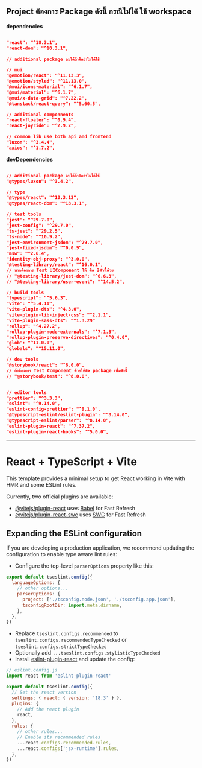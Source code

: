 ## Project ต้องการ Package ดังนี้ กรณีไม่ได้ ใช้ workspace

**dependencies**
```json

"react": "^18.3.1",
"react-dom": "^18.3.1",

// additional package ลบได้ถ้าคิดว่าไมไ่ด้ใช้

// mui
"@emotion/react": "^11.13.3",
"@emotion/styled": "^11.13.0",
"@mui/icons-material": "^6.1.7",
"@mui/material": "^6.1.7",
"@mui/x-data-grid": "^7.22.2",
"@tanstack/react-query": "^5.60.5",

// additional componnents 
"react-floater": "^0.9.4",
"react-joyride": "^2.9.2",

// common lib use both api and frontend
"luxon": "^3.4.4",
"axios": "^1.7.2",

```

**devDependencies**
```json

// additional package ลบได้ถ้าคิดว่าไมไ่ด้ใช้
"@types/luxon": "^3.4.2",

// type
"@types/react": "^18.3.12",
"@types/react-dom": "^18.3.1",

// test tools
"jest": "^29.7.0",
"jest-config": "^29.7.0",
"ts-jest": "^29.2.5",
"ts-node": "^10.9.2",
"jest-environment-jsdom": "^29.7.0",
"jest-fixed-jsdom": "^0.0.9",
"msw": "^2.6.4",
"identity-obj-proxy": "^3.0.0",
"@testing-library/react": "^16.0.1",
// หากต้องการ Test UIComponent ให้ ติด 2ตัวนี้ด้วย
// "@testing-library/jest-dom": "^6.6.3",
// "@testing-library/user-event": "^14.5.2",

// build tools
"typescript": "^5.6.3",
"vite": "^5.4.11",
"vite-plugin-dts": "^4.3.0",
"vite-plugin-lib-inject-css": "^2.1.1",
"vite-plugin-sass-dts": "^1.3.29"
"rollup": "^4.27.2",
"rollup-plugin-node-externals": "^7.1.3",
"rollup-plugin-preserve-directives": "^0.4.0",
"glob": "^11.0.0",
"globals": "^15.11.0",

// dev tools
"@storybook/react": "^8.0.0",
// ถ้าต้องการ Test Component ด้วยให้ติด package เพิ่มดังนี้
// "@storybook/test": "^8.0.0",


// editor tools
"prettier": "^3.3.3",
"eslint": "^9.14.0",
"eslint-config-prettier": "^9.1.0",
"@typescript-eslint/eslint-plugin": "^8.14.0",
"@typescript-eslint/parser": "^8.14.0",
"eslint-plugin-react": "^7.37.2",
"eslint-plugin-react-hooks": "^5.0.0",
```

---
# React + TypeScript + Vite

This template provides a minimal setup to get React working in Vite with HMR and some ESLint rules.

Currently, two official plugins are available:

- [@vitejs/plugin-react](https://github.com/vitejs/vite-plugin-react/blob/main/packages/plugin-react/README.md) uses [Babel](https://babeljs.io/) for Fast Refresh
- [@vitejs/plugin-react-swc](https://github.com/vitejs/vite-plugin-react-swc) uses [SWC](https://swc.rs/) for Fast Refresh

## Expanding the ESLint configuration

If you are developing a production application, we recommend updating the configuration to enable type aware lint rules:

- Configure the top-level `parserOptions` property like this:

```js
export default tseslint.config({
  languageOptions: {
    // other options...
    parserOptions: {
      project: ['./tsconfig.node.json', './tsconfig.app.json'],
      tsconfigRootDir: import.meta.dirname,
    },
  },
})
```

- Replace `tseslint.configs.recommended` to `tseslint.configs.recommendedTypeChecked` or `tseslint.configs.strictTypeChecked`
- Optionally add `...tseslint.configs.stylisticTypeChecked`
- Install [eslint-plugin-react](https://github.com/jsx-eslint/eslint-plugin-react) and update the config:

```js
// eslint.config.js
import react from 'eslint-plugin-react'

export default tseslint.config({
  // Set the react version
  settings: { react: { version: '18.3' } },
  plugins: {
    // Add the react plugin
    react,
  },
  rules: {
    // other rules...
    // Enable its recommended rules
    ...react.configs.recommended.rules,
    ...react.configs['jsx-runtime'].rules,
  },
})
```
